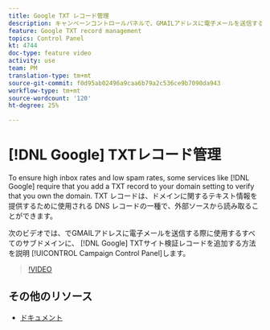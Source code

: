 ```yaml
---
title: Google TXT レコード管理
description: キャンペーンコントロールパネルで、GMAILアドレスに電子メールを送信するために使用するすべてのサブドメインに、Google TXTサイト検証レコードを追加できます。
feature: Google TXT record management
topics: Control Panel
kt: 4744
doc-type: feature video
activity: use
team: PM
translation-type: tm+mt
source-git-commit: f0d95ab02496a9caa6b79a2c536ce9b7090da943
workflow-type: tm+mt
source-wordcount: '120'
ht-degree: 25%

---
```



# [!DNL Google] TXTレコード管理

To ensure high inbox rates and low spam rates, some services like [!DNL Google] require that you add a TXT record to your domain setting to verify that you own the domain. TXT レコードは、ドメインに関するテキスト情報を提供するために使用される DNS レコードの一種で、外部ソースから読み取ることができます。

次のビデオでは、でGMAILアドレスに電子メールを送信する際に使用するすべてのサブドメインに、 [!DNL Google] TXTサイト検証レコードを追加する方法を説明 [!UICONTROL Campaign Control Panel]します。

>[!VIDEO](https://video.tv.adobe.com/v/32369?quality=12)

## その他のリソース

* [ドキュメント](https://docs.adobe.com/content/help/en/control-panel/using/subdomains-and-certificates/managing-txt-records.html)
